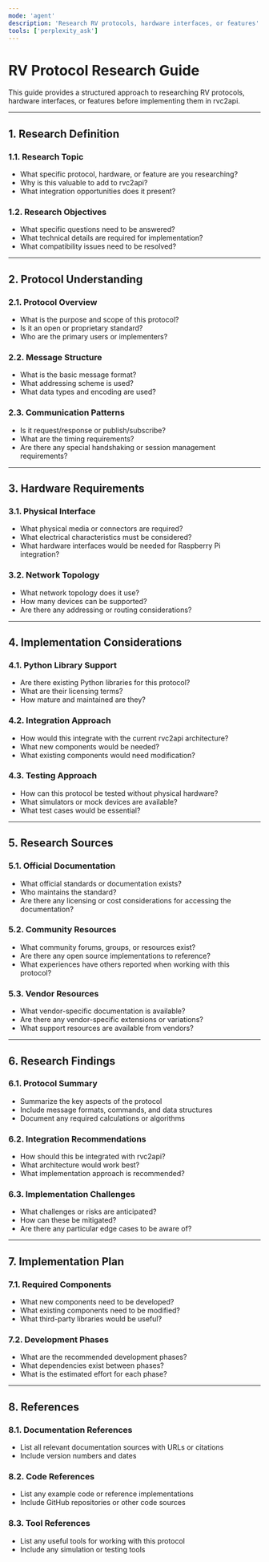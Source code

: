 ```yaml
---
mode: 'agent'
description: 'Research RV protocols, hardware interfaces, or features'
tools: ['perplexity_ask']
---
```


# RV Protocol Research Guide

This guide provides a structured approach to researching RV protocols, hardware interfaces, or features before implementing them in rvc2api.

---

## 1. Research Definition

### 1.1. Research Topic
- What specific protocol, hardware, or feature are you researching?
- Why is this valuable to add to rvc2api?
- What integration opportunities does it present?

### 1.2. Research Objectives
- What specific questions need to be answered?
- What technical details are required for implementation?
- What compatibility issues need to be resolved?

---

## 2. Protocol Understanding

### 2.1. Protocol Overview
- What is the purpose and scope of this protocol?
- Is it an open or proprietary standard?
- Who are the primary users or implementers?

### 2.2. Message Structure
- What is the basic message format?
- What addressing scheme is used?
- What data types and encoding are used?

### 2.3. Communication Patterns
- Is it request/response or publish/subscribe?
- What are the timing requirements?
- Are there any special handshaking or session management requirements?

---

## 3. Hardware Requirements

### 3.1. Physical Interface
- What physical media or connectors are required?
- What electrical characteristics must be considered?
- What hardware interfaces would be needed for Raspberry Pi integration?

### 3.2. Network Topology
- What network topology does it use?
- How many devices can be supported?
- Are there any addressing or routing considerations?

---

## 4. Implementation Considerations

### 4.1. Python Library Support
- Are there existing Python libraries for this protocol?
- What are their licensing terms?
- How mature and maintained are they?

### 4.2. Integration Approach
- How would this integrate with the current rvc2api architecture?
- What new components would be needed?
- What existing components would need modification?

### 4.3. Testing Approach
- How can this protocol be tested without physical hardware?
- What simulators or mock devices are available?
- What test cases would be essential?

---

## 5. Research Sources

### 5.1. Official Documentation
- What official standards or documentation exists?
- Who maintains the standard?
- Are there any licensing or cost considerations for accessing the documentation?

### 5.2. Community Resources
- What community forums, groups, or resources exist?
- Are there any open source implementations to reference?
- What experiences have others reported when working with this protocol?

### 5.3. Vendor Resources
- What vendor-specific documentation is available?
- Are there any vendor-specific extensions or variations?
- What support resources are available from vendors?

---

## 6. Research Findings

### 6.1. Protocol Summary
- Summarize the key aspects of the protocol
- Include message formats, commands, and data structures
- Document any required calculations or algorithms

### 6.2. Integration Recommendations
- How should this be integrated with rvc2api?
- What architecture would work best?
- What implementation approach is recommended?

### 6.3. Implementation Challenges
- What challenges or risks are anticipated?
- How can these be mitigated?
- Are there any particular edge cases to be aware of?

---

## 7. Implementation Plan

### 7.1. Required Components
- What new components need to be developed?
- What existing components need to be modified?
- What third-party libraries would be useful?

### 7.2. Development Phases
- What are the recommended development phases?
- What dependencies exist between phases?
- What is the estimated effort for each phase?

---

## 8. References

### 8.1. Documentation References
- List all relevant documentation sources with URLs or citations
- Include version numbers and dates

### 8.2. Code References
- List any example code or reference implementations
- Include GitHub repositories or other code sources

### 8.3. Tool References
- List any useful tools for working with this protocol
- Include any simulation or testing tools
